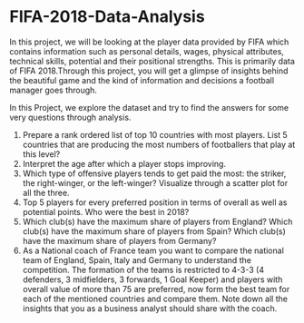 # FIFA-2018-Data-Analysis

In this project, we will be looking at the player data provided by FIFA which contains information such as personal details, wages, physical attributes, technical skills, potential and their positional  strengths. This is primarily data of FIFA 2018.Through this project, you will get a glimpse of  insights behind the beautiful game and the kind of information and decisions a football manager goes through.

In this Project, we explore the dataset and try to find the answers for some very questions through analysis.

1. Prepare a rank ordered list of top 10 countries with most players. List 5 countries that are producing the most numbers of footballers that play at this level?
2. Interpret the age after which a player stops improving.
3. Which type of offensive players tends to get paid the most: the striker, the right-winger, or the left-winger? Visualize through a scatter plot for all the three.
4. Top 5 players for every preferred position in terms of overall as well as potential points. Who were the best in 2018?
5. Which club(s) have the maximum share of players from England? Which club(s) have the maximum share of players from Spain? Which club(s) have the maximum share of players from Germany?
6. As a National coach of France team you want to compare the national team of England, Spain, Italy and Germany to understand the competition. The formation of the teams is restricted to 4-3-3 (4 defenders, 3 midfielders, 3 forwards, 1 Goal Keeper) and players 
with overall value of more than 75 are preferred, now form the best team for each of the mentioned countries and compare them. Note down all the insights that you as a business 
analyst should share with the coach.
